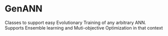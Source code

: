 # GenANN
Classes to support easy Evolutionary Training of any arbitrary ANN. Supports Ensemble learning and Muti-objective Optimization in that context
